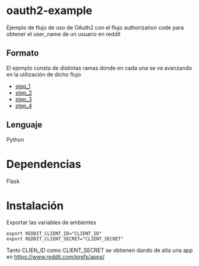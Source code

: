# oauth2-example
Ejemplo de flujo de uso de OAuth2 con el flujo authorization code para obtener el user_name de un usuario en reddit

## Formato 
El ejemplo consta de distintas ramas donde en cada una se va avanzando en la utilización de dicho flujo

- [step_1](https://github.com/agrojas/oauth2-example/tree/step_1)
- [step_2](https://github.com/agrojas/oauth2-example/tree/step_2)
- [step_3](https://github.com/agrojas/oauth2-example/tree/step_3)
- [step_4](https://github.com/agrojas/oauth2-example/tree/step_4)

## Lenguaje
Python

# Dependencias
Flask


# Instalación

Exportar las variables de ambientes
```
export REDDIT_CLIENT_ID="CLIENT_ID"
export REDDIT_CLIENT_SECRET="CLIENT_SECRET"

```

Tanto CLIEN_ID como CLIENT_SECRET se obtienen dando de alta una app en https://www.reddit.com/prefs/apps/

